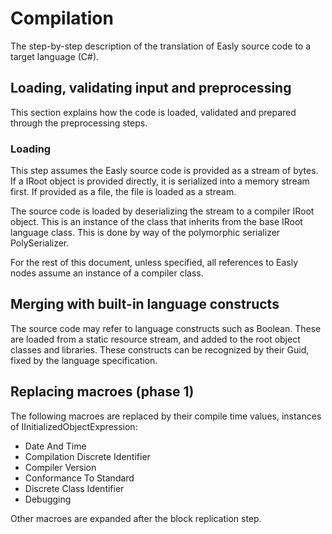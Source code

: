 # Compilation

The step-by-step description of the translation of Easly source code to a target language (C#).

## Loading, validating input and preprocessing

This section explains how the code is loaded, validated and prepared through the preprocessing steps.

### Loading

This step assumes the Easly source code is provided as a stream of bytes. If a IRoot object is provided directly, it is serialized into a memory stream first. If provided as a file, the file is loaded as a stream.

The source code is loaded by deserializing the stream to a compiler IRoot object. This is an instance of the class that inherits from the base IRoot language class. This is done by way of the polymorphic serializer PolySerializer.

For the rest of this document, unless specified, all references to Easly nodes assume an instance of a compiler class.

## Merging with built-in language constructs

The source code may refer to language constructs such as Boolean. These are loaded from a static resource stream, and added to the root object classes and libraries. These constructs can be recognized by their Guid, fixed by the language specification.

## Replacing macroes (phase 1)

The following macroes are replaced by their compile time values, instances of IInitializedObjectExpression:
+ Date And Time
+ Compilation Discrete Identifier
+ Compiler Version
+ Conformance To Standard
+ Discrete Class Identifier
+ Debugging

Other macroes are expanded after the block replication step.

